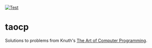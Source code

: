 [![Test](https://github.com/brhannan/taocp/actions/workflows/test.yml/badge.svg)](https://github.com/brhannan/taocp/actions/workflows/test.yml)

# taocp
Solutions to problems from Knuth's [The Art of Computer Programming](https://www-cs-faculty.stanford.edu/~knuth/taocp.html).
